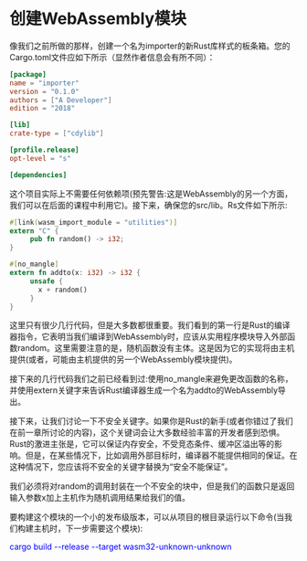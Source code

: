 # 创建WebAssembly模块

像我们之前所做的那样，创建一个名为importer的新Rust库样式的板条箱。您的Cargo.toml文件应如下所示（显然作者信息会有所不同）：

```toml
[package]
name = "importer"
version = "0.1.0"
authors = ["A Developer"]
edition = "2018"

[lib]
crate-type = ["cdylib"]

[profile.release]
opt-level = "s"

[dependencies]
```

这个项目实际上不需要任何依赖项(预先警告:这是WebAssembly的另一个方面，我们可以在后面的课程中利用它)。接下来，确保您的src/lib。Rs文件如下所示:

```rust
#[link(wasm_import_module = "utilities")]
extern "C" {
     pub fn random() -> i32;
}

#[no_mangle]
extern fn addto(x: i32) -> i32 {
     unsafe {
       x + random()
     }
}
```

这里只有很少几行代码，但是大多数都很重要。我们看到的第一行是Rust的编译器指令，它表明当我们编译到WebAssembly时，应该从实用程序模块导入外部函数random。这里需要注意的是，随机函数没有主体。这是因为它的实现将由主机提供(或者，可能由主机提供的另一个WebAssembly模块提供)。

接下来的几行代码我们之前已经看到过:使用no_mangle来避免更改函数的名称，并使用extern关键字来告诉Rust编译器生成一个名为addto的WebAssembly导出。

接下来，让我们讨论一下不安全关键字。如果你是Rust的新手(或者你错过了我们在前一章所讨论的内容)，这个关键词会让大多数经验丰富的开发者感到恐惧。Rust的激进主张是，它可以保证内存安全，不受竞态条件、缓冲区溢出等的影响。但是，在某些情况下，比如调用外部目标时，编译器不能提供相同的保证。在这种情况下，您应该将不安全的关键字替换为“安全不能保证”。

我们必须将对random的调用封装在一个不安全的块中，但是我们的函数只是返回输入参数x加上主机作为随机调用结果给我们的值。

要构建这个模块的一个小的发布级版本，可以从项目的根目录运行以下命令(当我们构建主机时，下一步需要这个模块):

<font color=Blue>cargo build --release --target wasm32-unknown-unknown</font>

